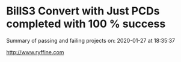 # BillS3 Convert with Just PCDs completed with 100 % success

Summary of passing and failing projects on: 2020-01-27 at 18:35:37

http://www.ryffine.com
